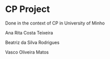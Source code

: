 # CP Project

Done in the context of CP in University of Minho

Ana Rita Costa Teixeira

Beatriz da Silva Rodrigues

Vasco Oliveira Matos

